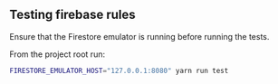 
## Testing firebase rules

Ensure that the Firestore emulator is running before running the tests.

From the project root run:
```bash
FIRESTORE_EMULATOR_HOST="127.0.0.1:8080" yarn run test
```
